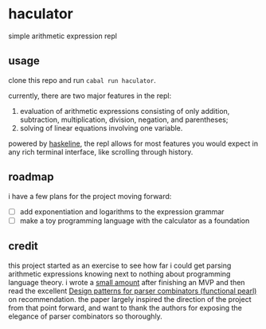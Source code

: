 # haculator

simple arithmetic expression repl

## usage

clone this repo and run `cabal run haculator`.

currently, there are two major features in the repl:

1. evaluation of arithmetic expressions consisting of only addition,
   subtraction, multiplication, division, negation, and parentheses;
2. solving of linear equations involving one variable.

powered by [haskeline](https://hackage.haskell.org/package/haskeline), the repl
allows for most features you would expect in any rich terminal interface, like
scrolling through history.

## roadmap
i have a few plans for the project moving forward:
- [ ] add exponentiation and logarithms to the expression grammar
- [ ] make a toy programming language with the calculator as a foundation

## credit
this project started as an exercise to see how far i could get parsing
arithmetic expressions knowing next to nothing about programming language
theory. i wrote a 
[small amount](https://joshcbrown.github.io/posts/expression-parser.html)
after finishing an MVP and then read the excellent
[Design patterns for parser combinators (functional pearl)](https://dl.acm.org/doi/10.1145/3471874.3472984)
on recommendation.
the paper largely inspired the direction of the project from that point forward, and want to thank the authors for exposing the elegance of parser combinators so thoroughly.
